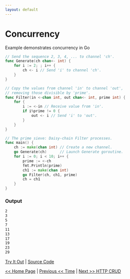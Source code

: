 ```yaml
---
layout: default
---
```


# Concurrency

Example demonstrates concurrency in Go

```go
// Send the sequence 2, 3, 4, ... to channel 'ch'.
func Generate(ch chan<- int) {
	for i := 2; ; i++ {
		ch <- i // Send 'i' to channel 'ch'.
	}
}

// Copy the values from channel 'in' to channel 'out',
// removing those divisible by 'prime'.
func Filter(in <-chan int, out chan<- int, prime int) {
	for {
		i := <-in // Receive value from 'in'.
		if i%prime != 0 {
			out <- i // Send 'i' to 'out'.
		}
	}
}

// The prime sieve: Daisy-chain Filter processes.
func main() {
	ch := make(chan int) // Create a new channel.
	go Generate(ch)      // Launch Generate goroutine.
	for i := 0; i < 10; i++ {
		prime := <-ch
		fmt.Println(prime)
		ch1 := make(chan int)
		go Filter(ch, ch1, prime)
		ch = ch1
	}
}
```

### Output

```bash
2
3
5
7
11
13
17
19
23
29
```

<a href='https://play.golang.org/p/8FCyiZ2HHhS' target='_blank'>Try It Out</a> | <a href='https://github.com/sagar-jadhav/go-examples/blob/master/src/concurrency.go' target='_blank'>Source Code</a>

[<< Home Page](./) | [Previous << Time](./time.html) | [Next >> HTTP CRUD](./http_srv.html)
